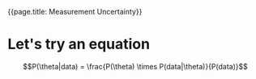 {{page.title: Measurement Uncertainty}}


# Let's try an equation

$$P(\theta|data) = \frac{P(\theta) \times P(data|\theta)}{P(data)}$$
